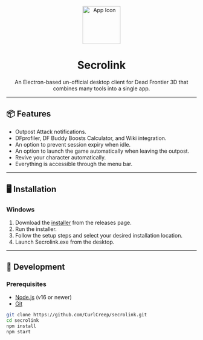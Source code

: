 <p align="center">
  <img src="assets/icon.ico" width="100" alt="App Icon">
</p>

<h1 align="center">Secrolink</h1>

<p align="center">
  An Electron-based un-official desktop client for Dead Frontier 3D that combines many tools into a single app.
</p>

---

## 📦 Features

- Outpost Attack notifications.
- DFprofiler, DF Buddy Boosts Calculator, and Wiki integration.
- An option to prevent session expiry when idle.
- An option to launch the game automatically when leaving the outpost.
- Revive your character automatically.
- Everything is accessible through the menu bar.

---

## 🖥 Installation

### Windows

1. Download the [installer](https://github.com/CurlCreep/secrolink/releases/download/v1.0.0/Secrolink.Setup.1.0.0.exe) from the releases page.
2. Run the installer.
3. Follow the setup steps and select your desired installation location.
4. Launch Secrolink.exe from the desktop.

---

## 🚀 Development

### Prerequisites

- [Node.js](https://nodejs.org/) (v16 or newer)
- [Git](https://git-scm.com/)

```bash
git clone https://github.com/CurlCreep/secrolink.git
cd secrolink
npm install
npm start
